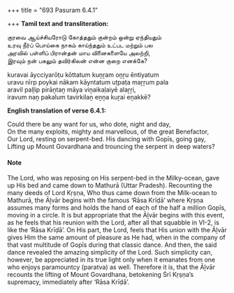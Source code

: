 +++
title = "693 Pasuram 6.4.1"

+++
**Tamil text and transliteration:**

குரவை ஆய்ச்சியரோடு கோத்ததும் குன்றம் ஒன்று ஏந்தியதும்  
உரவு நீர்ப் பொய்கை நாகம் காய்ந்ததும் உட்பட மற்றும் பல  
அரவில் பள்ளிப் பிரான்தன் மாய வினைகளையே அலற்றி,  
இரவும் நன் பகலும் தவிர்கிலன் என்ன குறை எனக்கே?

kuravai āycciyarōṭu kōttatum kuṉṟam oṉṟu ēntiyatum  
uravu nīrp poykai nākam kāyntatum uṭpaṭa maṟṟum pala  
aravil paḷḷip pirāṉtaṉ māya viṉaikaḷaiyē alaṟṟi,  
iravum naṉ pakalum tavirkilaṉ eṉṉa kuṟai eṉakkē?

**English translation of verse 6.4.1:**

Could there be any want for us, who dote, night and day,  
On the many exploits, mighty and marvellous, of the great Benefactor,  
Our Lord, resting on serpent-bed. His dancing with Gopīs, going gay,  
Lifting up Mount Govardhana and trouncing the serpent in deep waters?

#### Note

The Lord, who was reposing on His serpent-bed in the Milky-ocean, gave up His bed and came down to Mathurā (Uttar Pradesh). Recounting the many deeds of Lord Kṛṣṇa, Who thus came down from the Milk-ocean to Mathurā, the Āḻvār begins with the famous ‘Rāsa Krīḍā’ where Kṛṣṇa assumes many forms and holds the hand of each of the half a million Gopīs, moving in a circle. It is but appropriate that the Āḻvār begins with this event, as he feels that his reunion with the Lord, after all that squabble in VI-2, is like the ‘Rāsa Krīḍā’. On His part, the Lord, feels that His union with the Āḻvār gives Him the same amount of pleasure as He had, when in the company of that vast multitude of Gopīs during that classic dance. And then, the said dance revealed the amazing simplicity of the Lord. Such simplicity can, however, be appreciated in its true light only when it emanates from one who enjoys paramountcy (paratva) as well. Therefore it is, that the Āḻvār recounts the lifting of Mount Govardhana, betokening Śrī Kṛṣṇa’s supremacy, immediately after ‘Rāsa Krīḍā’.


